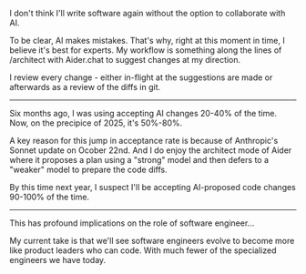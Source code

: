I don't think I'll write software again without the option to collaborate with AI.

To be clear, AI makes mistakes. That's why, right at this moment in time, I believe it's best for experts.
My workflow is something along the lines of /architect with Aider.chat to suggest changes at my direction.

I review every change - either in-flight at the suggestions are made or afterwards as a review of the diffs in git.

---

Six months ago, I was using accepting AI changes 20-40% of the time. Now, on the precipice of 2025, it's 50%-80%.

A key reason for this jump in acceptance rate is because of Anthropic's Sonnet update on Ocober 22nd.
And I do enjoy the architect mode of Aider where it proposes a plan using a "strong" model and then defers
to a "weaker" model to prepare the code diffs.

By this time next year, I suspect I'll be accepting AI-proposed code changes 90-100% of the time.

---

This has profound implications on the role of software engineer...

My current take is that we'll see software engineers evolve to become more like product leaders who can code.
With much fewer of the specialized engineers we have today.